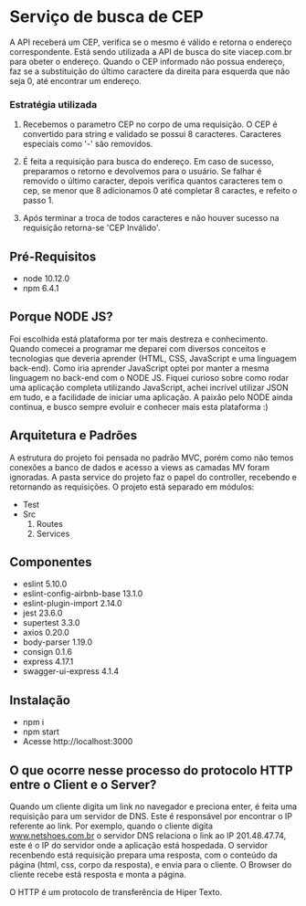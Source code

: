 # Serviço de busca de CEP
A API receberá um CEP, verifica se o mesmo é válido e retorna o endereço correspondente. 
Está sendo utilizada a API de busca do site viacep.com.br para obeter o endereço. 
Quando o CEP informado não possua endereço, faz se a substituição do último caractere da direita para esquerda que não seja 0, até encontrar um endereço. 

### Estratégia utilizada
1. Recebemos o parametro CEP no corpo de uma requisição. 
O CEP é convertido para string e validado se possui 8 caracteres. Caracteres especiais como '-' são removidos. 

2. É feita a requisição para busca do endereço. Em caso de sucesso, preparamos o retorno e devolvemos para o usuário. Se falhar é removido o último caracter, depois verifica quantos caracteres tem o cep, se menor que 8 adicionamos 0 até completar 8 caractes, e refeito o passo 1. 

3. Após terminar a troca de todos caracteres e não houver sucesso na requisição retorna-se 'CEP Inválido'. 

## Pré-Requisitos
* node 10.12.0
* npm 6.4.1

## Porque NODE JS?
Foi escolhida está plataforma por ter mais destreza e conhecimento. Quando comecei a programar me deparei com diversos conceitos e tecnologias que deveria aprender (HTML, CSS, JavaScript e uma linguagem back-end). Como iria aprender JavaScript optei por manter a mesma linguagem no back-end com o NODE JS. Fiquei curioso sobre como rodar uma aplicação 
completa utilizando JavaScript, achei incrível utilizar JSON em tudo, e a facilidade de iniciar uma aplicação. A paixão pelo NODE ainda continua, e busco sempre evoluir e conhecer mais esta plataforma :)

## Arquitetura e Padrões
A estrutura do projeto foi pensada no padrão MVC, porém como não temos conexões a banco de dados e acesso a views as camadas MV foram ignoradas. 
A pasta service do projeto faz o papel do controller, recebendo e retornando as requisições. 
O projeto está separado em módulos: 
- Test
- Src
    1. Routes
    2. Services

## Componentes
* eslint 5.10.0
* eslint-config-airbnb-base 13.1.0
* eslint-plugin-import 2.14.0
* jest 23.6.0
* supertest 3.3.0
* axios 0.20.0
* body-parser 1.19.0
* consign 0.1.6
* express 4.17.1
* swagger-ui-express 4.1.4

## Instalação
* npm i
* npm start
* Acesse http://localhost:3000

## O que ocorre nesse processo do protocolo HTTP entre o Client e o Server?
Quando um cliente digita um link no navegador e preciona enter, é feita uma requisição para um servidor de DNS. Este é responsável por encontrar o IP referente ao link. Por exemplo, quando o cliente digita www.netshoes.com.br o servidor DNS relaciona o link ao IP 201.48.47.74, este é o IP do servidor onde a aplicação está hospedada. O servidor recenbendo está requisição prepara uma resposta, com o conteúdo da página (html, css, corpo da resposta), e envia para o cliente. O Browser do cliente recebe está resposta e monta a página.

O HTTP é um protocolo de transferência de Hiper Texto. 